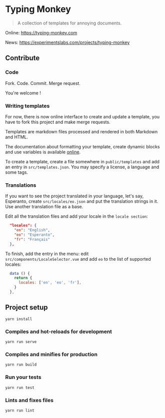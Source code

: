 # Typing Monkey

> A collection of templates for annoying documents.

Online: https://typing-monkey.com

News: https://experimentslabs.com/projects/typing-monkey

## Contribute

### Code

Fork. Code. Commit. Merge request.

You're welcome !

### Writing templates

For now, there is now online interface to create and update a template,
you have to fork this project and make merge requests.

Templates are markdown files processed and rendered in both Markdown and
HTML.

The documentation about formatting your template, create dynamic blocks 
and use variables is available [online](https://typing-monkey.com/#/help).

To create a template, create a file somewhere in `public/templates` and 
add an entry in `src/templates.json`. You may specify a license, a 
language and some tags.

### Translations

If you want to see the project translated in your language, let's say,
Esperanto, create `src/locales/eo.json` and put the translation strings
in it. Use another translation file as a base.

Edit all the translation files and add your locale in the `locale section`:

```json
  "locales": {
    "en": "English",
    "eo": "Esperanto",
    "fr": "Français"
  },
```

To finish, add the entry in the menu: edit `src/components/LocaleSelector.vue`
and add `eo` to the list of supported locales:

```js
  data () {
    return {
      locales: ['en', 'eo', 'fr'],
    }
  },
```

## Project setup
```
yarn install
```

### Compiles and hot-reloads for development
```
yarn run serve
```

### Compiles and minifies for production
```
yarn run build
```

### Run your tests
```
yarn run test
```

### Lints and fixes files
```
yarn run lint
```
